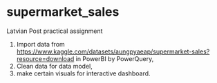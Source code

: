 # supermarket_sales
Latvian Post practical assignment
1. Import data from https://www.kaggle.com/datasets/aungpyaeap/supermarket-sales?resource=download in PowerBI by PowerQuery, 
2. Clean data for data model,
3. make certain visuals for interactive dashboard.
